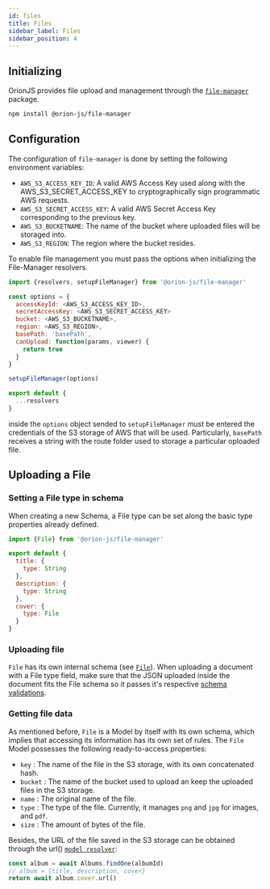 ```yaml
---
id: files
title: Files
sidebar_label: Files
sidebar_position: 4
---
```


## Initializing

OrionJS provides file upload and management through the [`file-manager`](https://github.com/orionjs/orionjs/blob/master/packages/file-manager) package.

```bash npm2yarn
npm install @orion-js/file-manager
```

## Configuration

The configuration of `file-manager` is done by setting the following environment variables:

- `AWS_S3_ACCESS_KEY_ID`: A valid AWS Access Key used along with the AWS_S3_SECRET_ACCESS_KEY to cryptographically sign programmatic AWS requests.
- `AWS_S3_SECRET_ACCESS_KEY`: A valid AWS Secret Access Key corresponding to the previous key.
- `AWS_S3_BUCKETNAME`: The name of the bucket where uploaded files will be storaged into.
- `AWS_S3_REGION`: The region where the bucket resides.

To enable file management you must pass the options when initializing the File-Manager resolvers.

```js
import {resolvers, setupFileManager} from '@orion-js/file-manager'

const options = {
  accessKeyId: <AWS_S3_ACCESS_KEY_ID>,
  secretAccessKey: <AWS_S3_SECRET_ACCESS_KEY>
  bucket: <AWS_S3_BUCKETNAME>,
  region: <AWS_S3_REGION>,
  basePath: 'basePath',
  canUpload: function(params, viewer) {
    return true
  }
}

setupFileManager(options)

export default {
  ...resolvers
}
```

inside the `options` object sended to `setupFileManager` must be entered the credentials of the S3 storage of AWS that will be used. Particularly, `basePath` receives a string with the route folder used to storage a particular oploaded file.

## Uploading a File

### Setting a File type in schema

When creating a new Schema, a File type can be set along the basic type properties already defined.

```js
import {File} from '@orion-js/file-manager'

export default {
  title: {
    type: String
  },
  description: {
    type: String
  },
  cover: {
    type: File
  }
}
```

### Uploading file

`File` has its own internal schema (see [`File`](https://github.com/orionjs/orionjs/tree/master/packages/file-manager/src/File)). When uploading a document with a File type field, make sure that the JSON uploaded inside the document fits the File schema so it passes it's respective [schema validations](https://orionjs.com/docs/schema).

### Getting file data

As mentioned before, `File` is a Model by itself with its own schema, which implies that accessing its information has its own set of rules. The `File` Model possesses the following ready-to-access properties:

- `key` : The name of the file in the S3 storage, with its own concatenated hash.
- `bucket` : The name of the bucket used to upload an keep the uploaded files in the S3 storage.
- `name` : The original name of the file.
- `type` : The type of the file. Currently, it manages `png` and `jpg` for images, and `pdf`.
- `size` : The amount of bytes of the file.

Besides, the URL of the file saved in the S3 storage can be obtained through the url() [`model resolver`](https://orionjs.com/docs/models#resolvers):

```js
const album = await Albums.findOne(albumId)
// album = {title, description, cover}
return await album.cover.url()
```
